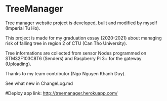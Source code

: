 # TreeManager
Tree manager website project is developed, built and modified by myself (Imperial Tu Ho).

This project is made for my graduation essay (2020-2021) about managing risk of falling tree in region 2 of CTU (Can Tho University).

Tree informations are collected from sensor Nodes programmed on STM32F103C8T6 (Senders) and Raspberry Pi 3+ for the gateway (Uploading).

Thanks to my team contributor (Ngo Nguyen Khanh Duy).

See what new in ChangeLog.md

#Deploy app link:
http://treemanager.herokuapp.com/
